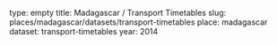 type: empty
title: Madagascar / Transport Timetables
slug: places/madagascar/datasets/transport-timetables
place: madagascar
dataset: transport-timetables
year: 2014
